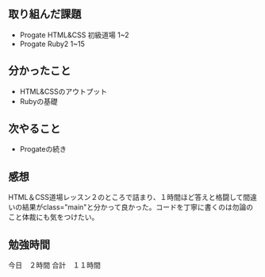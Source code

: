 ## 取り組んだ課題
- Progate HTML&CSS  初級道場 1~2
- Progate Ruby2 1~15

## 分かったこと
- HTML&CSSのアウトプット
- Rubyの基礎

## 次やること
- Progateの続き

## 感想
HTML＆CSS道場レッスン２のところで詰まり、１時間ほど答えと格闘して間違いの結果がclass="main"と分かって良かった。コードを丁寧に書くのは勿論のこと体裁にも気をつけたい。

## 勉強時間
今日　２時間
合計　１１時間
